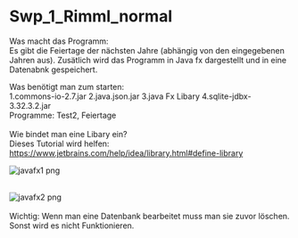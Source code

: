 # Swp_1_Rimml_normal

Was macht das Programm: <br>
Es gibt die Feiertage der nächsten Jahre (abhängig von den eingegebenen Jahren aus). Zusätlich wird das Programm in Java fx dargestellt und in eine Datenabnk gespeichert.

Was benötigt man zum starten:
<br>
1.commons-io-2.7.jar
2.java.json.jar
3.java Fx Libary
4.sqlite-jdbx-3.32.3.2.jar
<br>
Programme: Test2, Feiertage
<br>
<br>
Wie bindet man eine Libary ein?
<br>
Dieses Tutorial wird helfen:
<br>
https://www.jetbrains.com/help/idea/library.html#define-library

![javafx1 png](https://user-images.githubusercontent.com/59960768/98485682-6260c280-2218-11eb-8405-b18532ae1f26.PNG)
<br>
<br>

![javafx2 png](https://user-images.githubusercontent.com/59960768/98485691-7278a200-2218-11eb-9458-410e77539ed2.PNG)
<br>
<br>
Wichtig: Wenn man eine Datenbank bearbeitet muss man sie zuvor löschen. Sonst wird es nicht Funktionieren.
